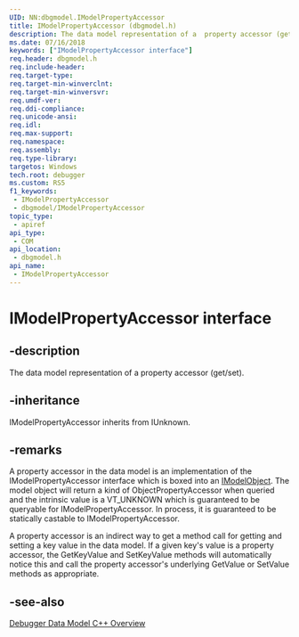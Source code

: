 ```yaml
---
UID: NN:dbgmodel.IModelPropertyAccessor
title: IModelPropertyAccessor (dbgmodel.h)
description: The data model representation of a  property accessor (get/set).
ms.date: 07/16/2018
keywords: ["IModelPropertyAccessor interface"]
req.header: dbgmodel.h
req.include-header: 
req.target-type: 
req.target-min-winverclnt: 
req.target-min-winversvr: 
req.umdf-ver: 
req.ddi-compliance: 
req.unicode-ansi: 
req.idl: 
req.max-support: 
req.namespace: 
req.assembly: 
req.type-library: 
targetos: Windows
tech.root: debugger
ms.custom: RS5
f1_keywords:
 - IModelPropertyAccessor
 - dbgmodel/IModelPropertyAccessor
topic_type:
 - apiref
api_type:
 - COM
api_location:
 - dbgmodel.h
api_name:
 - IModelPropertyAccessor
---
```


# IModelPropertyAccessor interface


## -description

The data model representation of a  property accessor (get/set).

## -inheritance

IModelPropertyAccessor inherits from IUnknown.

## -remarks

A property accessor in the data model is an implementation of the IModelPropertyAccessor interface which is boxed into an [IModelObject](nn-dbgmodel-imodelobject.md). The model object will return a kind of ObjectPropertyAccessor when queried and the intrinsic value is a VT_UNKNOWN which is guaranteed to be queryable for IModelPropertyAccessor. In process, it is guaranteed to be statically castable to IModelPropertyAccessor. 

A property accessor is an indirect way to get a method call for getting and setting a key value in the data model. If a given key's value is a property accessor, the GetKeyValue and SetKeyValue methods will automatically notice this and call the property accessor's underlying GetValue or SetValue methods as appropriate.

## -see-also

[Debugger Data Model C++ Overview](/windows-hardware/drivers/debugger/data-model-cpp-overview)
